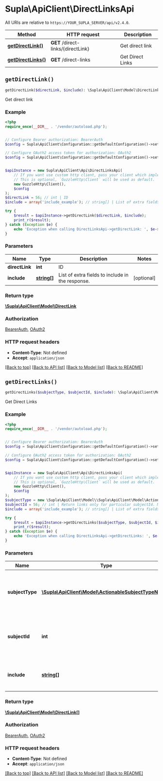 # Supla\ApiClient\DirectLinksApi

All URIs are relative to `https://YOUR_SUPLA_SERVER/api/v2.4.0`.

Method | HTTP request | Description
------------- | ------------- | -------------
[**getDirectLink()**](DirectLinksApi.md#getDirectLink) | **GET** /direct-links/{directLink} | Get direct link
[**getDirectLinks()**](DirectLinksApi.md#getDirectLinks) | **GET** /direct-links | Get Direct Links


## `getDirectLink()`

```php
getDirectLink($directLink, $include): \Supla\ApiClient\Model\DirectLink
```

Get direct link

### Example

```php
<?php
require_once(__DIR__ . '/vendor/autoload.php');


// Configure Bearer authorization: BearerAuth
$config = Supla\ApiClient\Configuration::getDefaultConfiguration()->setAccessToken('YOUR_ACCESS_TOKEN');

// Configure OAuth2 access token for authorization: OAuth2
$config = Supla\ApiClient\Configuration::getDefaultConfiguration()->setAccessToken('YOUR_ACCESS_TOKEN');


$apiInstance = new Supla\ApiClient\Api\DirectLinksApi(
    // If you want use custom http client, pass your client which implements `GuzzleHttp\ClientInterface`.
    // This is optional, `GuzzleHttp\Client` will be used as default.
    new GuzzleHttp\Client(),
    $config
);
$directLink = 56; // int | ID
$include = array('include_example'); // string[] | List of extra fields to include in the response.

try {
    $result = $apiInstance->getDirectLink($directLink, $include);
    print_r($result);
} catch (Exception $e) {
    echo 'Exception when calling DirectLinksApi->getDirectLink: ', $e->getMessage(), PHP_EOL;
}
```

### Parameters

Name | Type | Description  | Notes
------------- | ------------- | ------------- | -------------
 **directLink** | **int**| ID |
 **include** | [**string[]**](../Model/string.md)| List of extra fields to include in the response. | [optional]

### Return type

[**\Supla\ApiClient\Model\DirectLink**](../Model/DirectLink.md)

### Authorization

[BearerAuth](../../README.md#BearerAuth), [OAuth2](../../README.md#OAuth2)

### HTTP request headers

- **Content-Type**: Not defined
- **Accept**: `application/json`

[[Back to top]](#) [[Back to API list]](../../README.md#endpoints)
[[Back to Model list]](../../README.md#models)
[[Back to README]](../../README.md)

## `getDirectLinks()`

```php
getDirectLinks($subjectType, $subjectId, $include): \Supla\ApiClient\Model\DirectLink[]
```

Get Direct Links

### Example

```php
<?php
require_once(__DIR__ . '/vendor/autoload.php');


// Configure Bearer authorization: BearerAuth
$config = Supla\ApiClient\Configuration::getDefaultConfiguration()->setAccessToken('YOUR_ACCESS_TOKEN');

// Configure OAuth2 access token for authorization: OAuth2
$config = Supla\ApiClient\Configuration::getDefaultConfiguration()->setAccessToken('YOUR_ACCESS_TOKEN');


$apiInstance = new Supla\ApiClient\Api\DirectLinksApi(
    // If you want use custom http client, pass your client which implements `GuzzleHttp\ClientInterface`.
    // This is optional, `GuzzleHttp\Client` will be used as default.
    new GuzzleHttp\Client(),
    $config
);
$subjectType = new \Supla\ApiClient\Model\\Supla\ApiClient\Model\ActionableSubjectTypeNames(); // \Supla\ApiClient\Model\ActionableSubjectTypeNames | Return links only for particular subjectType. Must be used with subjectId.
$subjectId = 56; // int | Return links only for particular subjectId. Must be used with subjectType.
$include = array('include_example'); // string[] | List of extra fields to include in the response.

try {
    $result = $apiInstance->getDirectLinks($subjectType, $subjectId, $include);
    print_r($result);
} catch (Exception $e) {
    echo 'Exception when calling DirectLinksApi->getDirectLinks: ', $e->getMessage(), PHP_EOL;
}
```

### Parameters

Name | Type | Description  | Notes
------------- | ------------- | ------------- | -------------
 **subjectType** | [**\Supla\ApiClient\Model\ActionableSubjectTypeNames**](../Model/.md)| Return links only for particular subjectType. Must be used with subjectId. | [optional]
 **subjectId** | **int**| Return links only for particular subjectId. Must be used with subjectType. | [optional]
 **include** | [**string[]**](../Model/string.md)| List of extra fields to include in the response. | [optional]

### Return type

[**\Supla\ApiClient\Model\DirectLink[]**](../Model/DirectLink.md)

### Authorization

[BearerAuth](../../README.md#BearerAuth), [OAuth2](../../README.md#OAuth2)

### HTTP request headers

- **Content-Type**: Not defined
- **Accept**: `application/json`

[[Back to top]](#) [[Back to API list]](../../README.md#endpoints)
[[Back to Model list]](../../README.md#models)
[[Back to README]](../../README.md)
